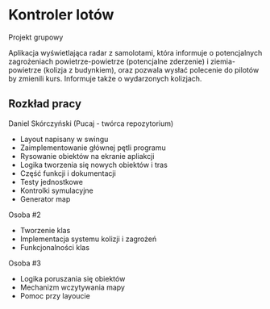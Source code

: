 # Kontroler lotów
Projekt grupowy

Aplikacja wyświetlająca radar z samolotami, która informuje o potencjalnych zagrożeniach powietrze-powietrze (potencjalne zderzenie) i ziemia-powietrze (kolizja z budynkiem), oraz pozwala wysłać polecenie do pilotów by zmienili kurs. Informuje także o wydarzonych kolizjach.

## Rozkład pracy
Daniel Skórczyński (Pucaj - twórca repozytorium)
  - Layout napisany w swingu
  - Zaimplementowanie głównej pętli programu
  - Rysowanie obiektów na ekranie apliakcji
  - Logika tworzenia się nowych obiektów i tras
  - Część funkcji i dokumentacji
  - Testy jednostkowe
  - Kontrolki symulacyjne
  - Generator map
  
Osoba #2
  - Tworzenie klas
  - Implementacja systemu kolizji i zagrożeń
  - Funkcjonalności klas
  
Osoba #3
  - Logika poruszania się obiektów
  - Mechanizm wczytywania mapy
  - Pomoc przy layoucie
